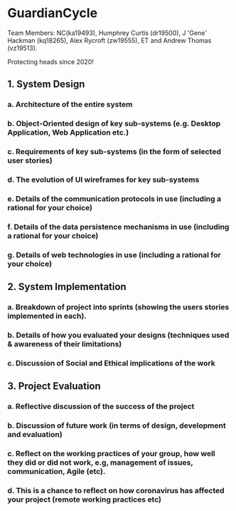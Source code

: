 # GuardianCycle

Team Members: NC(ka19493), Humphrey Curtis (dr19500), J 'Gene' Hackman (kq18265), Alex Rycroft (zw19555), ET and Andrew Thomas (vz19513).

Protecting heads since 2020!

## 1. System Design

### a. Architecture of the entire system

### b. Object-Oriented design of key sub-systems (e.g. Desktop Application, Web Application etc.)

### c. Requirements of key sub-systems (in the form of selected user stories)

### d. The evolution of UI wireframes for key sub-systems

### e. Details of the communication protocols in use (including a rational for your choice)

### f. Details of the data persistence mechanisms in use (including a rational for your choice)

### g. Details of web technologies in use (including a rational for your choice)

## 2. System Implementation

### a. Breakdown of project into sprints (showing the users stories implemented in each).

### b. Details of how you evaluated your designs (techniques used & awareness of their limitations)

### c. Discussion of Social and Ethical implications of the work

## 3. Project Evaluation

### a. Reflective discussion of the success of the project

### b. Discussion of future work (in terms of design, development and evaluation)

### c. Reflect on the working practices of your group, how well they did or did not work, e.g, management of issues, communication, Agile (etc).

### d. This is a chance to reflect on how coronavirus has affected your project (remote working practices etc)

